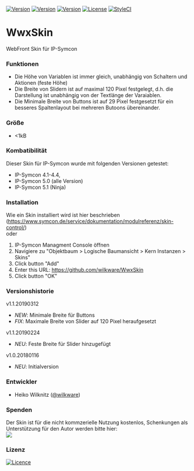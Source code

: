 [![Version](https://img.shields.io/badge/Symcon-Webfront--Skin-red.svg)](https://www.symcon.de/service/dokumentation/entwicklerbereich/sdk-tools/sdk-skins/)
[![Version](https://img.shields.io/badge/Symcon%20Version-4.1--5.1-blue.svg)](https://www.symcon.de/produkt/)
[![Version](https://img.shields.io/badge/Skin%20Version-1.1.20190312-orange.svg)](https://github.com/Wilkware/WwxSkin)
[![License](https://img.shields.io/badge/License-CC%20BY--NC--SA%204.0-green.svg)](https://creativecommons.org/licenses/by-nc-sa/4.0/)
[![StyleCI](https://github.styleci.io/repos/117355336/shield?style=flat)](https://github.styleci.io/repos/117355336)

# WwxSkin
 WebFront Skin für IP-Symcon

### Funktionen
* Die Höhe von Variablen ist immer gleich, unabhängig von Schaltern und Aktionen (feste Höhe)
* Die Breite von Slidern ist auf maximal 120 Pixel festgelegt, d.h. die Darstellung ist unabhängig von der Textlänge der Varaiablen.
* Die Minimale Breite von Buttons ist auf 29 Pixel festgesetzt für ein besseres Spaltenlayout bei mehreren Butoons übereinander.

### Größe
* <1kB

### Kombatibilität
Dieser Skin für IP-Symcon wurde mit folgenden Versionen getestet:
- IP-Symcon 4.1-4.4,
- IP-Symcon 5.0 (alle Version)
- IP-Symcon 5.1 (Ninja)

### Installation
Wie ein Skin installiert wird ist hier beschrieben (https://www.symcon.de/service/dokumentation/modulreferenz/skin-control/)<br />
oder <br /> 
1. IP-Symcon Managment Console öffnen
2. Navigiere zu "Objektbaum > Logische Baumansicht > Kern Instanzen > Skins"
3. Click button "Add"
4. Enter this URL: https://github.com/wilkware/WwxSkin
5. Click button "OK"

### Versionshistorie

v1.1.20190312
* _NEW_: Minimale Breite für Buttons
* _FIX_: Maximale Breite von Slider auf 120 Pixel heraufgesetzt

v1.1.20190224
* _NEU_: Feste Breite für Slider hinzugefügt

v1.0.20180116
* _NEU_: Initialversion

### Entwickler
* Heiko Wilknitz ([@wilkware](https://github.com/wilkware))

### Spenden
Der Skin ist für die nicht kommzerielle Nutzung kostenlos, Schenkungen als Unterstützung für den Autor werden bitte hier:<br />
<a href="https://www.paypal.com/cgi-bin/webscr?cmd=_s-xclick&hosted_button_id=8816166" target="_blank"><img src="https://www.paypalobjects.com/de_DE/DE/i/btn/btn_donate_LG.gif" border="0" /></a>

### Lizenz
[![Licence](https://licensebuttons.net/i/l/by-nc-sa/transparent/00/00/00/88x31-e.png)](https://creativecommons.org/licenses/by-nc-sa/4.0/)